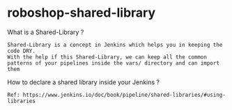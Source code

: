 # roboshop-shared-library

What is a Shared-Library ?

```
Shared-Library is a concept in Jenkins which helps you in keeping the code DRY.
With the help if this Shared-Library, we can keep all the common patterns of your pipelines inside the vars/ directory and can import them 

```

How to declare a shared library inside your Jenkins ?

```
Ref: https://www.jenkins.io/doc/book/pipeline/shared-libraries/#using-libraries
```